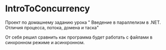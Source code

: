 # IntroToConcurrency
Проект по домашнему заданию урока " Введение в параллелизм в .NET. Отличия процесса, потока, домена и таска"

От себя решил сравнить как программа будет работать с файлами в синхронном режиме и асинхронном.

